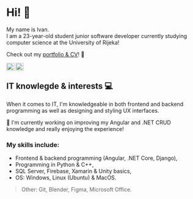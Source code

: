 # Hi! 👋

My name is Ivan.  
I am a 23-year-old student junior software developer currently studying computer science at the University of Rijeka! 

Check out my [portfolio & CV](https://ivan-matejcic.netlify.app/)! 👀

<a href="https://www.linkedin.com/in/ivan-matej%C4%8Di%C4%87-066b1175/"><img align="left" src="https://raw.githubusercontent.com/yushi1007/yushi1007/main/images/linkedin.svg" alt="Ivan Matejčić | LinkedIn" width="21px"/></a>
<a href="https://instagram.com/ivanmatejcic_"><img align="left" src="https://raw.githubusercontent.com/yushi1007/yushi1007/main/images/instagram.svg" alt="Ivan Matejčić | Instagram" width="21px"/></a>
<br>

## IT knowlegde & interests 💻
When it comes to IT, I'm knowledgeable in both frontend and backend programming as well as designing and styling UX interfaces.  

🔨 I'm currently working on improving my Angular and .NET CRUD knowledge and really enjoying the experience!
### My skills include:
<ul>
  <li>Frontend & backend programming (Angular, .NET Core, Django),</li>  
  <li>Programming in Python & C++,</li>   
  <li>SQL Server, Firebase, Xamarin & Unity basics,</li>
  <li>OS: Windows, Linux (Ubuntu) & MacOS.</li>   
 </ul>
 
 > Other: Git, Blender, Figma, Microsoft Office.
